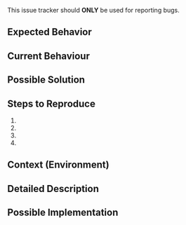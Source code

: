 This issue tracker should **ONLY** be used for reporting bugs.
<!--- REMOVE THE FIRST LINE AND THIS LINE AFTER AFFIRMING -->

<!--- Provide a general summary of the issue in the Title above -->

## Expected Behavior
<!--- Tell us what should happen -->

## Current Behaviour
<!--- Tell us what happens instead of the expected behaviour -->

## Possible Solution
<!--- Not obligatory, but suggest a fix/reason for the bug -->

## Steps to Reproduce
<!--- Provide a link to a live example or provide an unambiguous set of steps to -->
<!--- reproduce this bug. Include code to reproduce, if relevant -->
1.
2.
3.
4.

## Context (Environment)
<!--- How has this issue affected you? What are you trying to accomplish? -->
<!--- Providing context helps us come up with a solution that is most useful in the real world -->

## Detailed Description
<!--- Provide a detailed description of the change or addition you are proposing -->

## Possible Implementation
<!--- Not obligatory, but suggest an idea for implementing addition or change -->